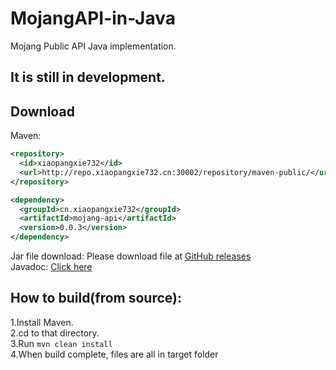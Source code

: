 # MojangAPI-in-Java
Mojang Public API Java implementation.  
<h2>It is still in development.</h2>
    
## Download
Maven:
```xml
<repository>
  <id>xiaopangxie732</id>
  <url>http://repo.xiaopangxie732.cn:30002/repository/maven-public/</url>
</repository>
```
```xml
<dependency>
  <groupId>cn.xiaopangxie732</groupId>
  <artifactId>mojang-api</artifactId>
  <version>0.0.3</version>
</dependency>
```
  
Jar file download: Please download file at [GitHub releases](https://github.com/XiaoPangxie732/MojangAPI-in-Java/releases/latest)  
Javadoc: [Click here](http://yc.aikeshi.top:30003/xiaopangxie732/javadoc/mojang-api/0.0.1)
## How to build(from source):      
1.Install Maven.  
2.cd to that directory.  
3.Run <code>mvn clean install</code>  
4.When build complete, files are all in target folder